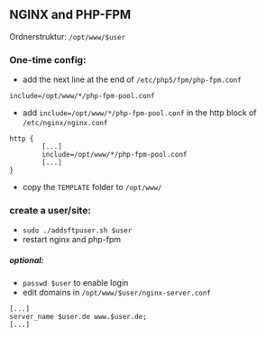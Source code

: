 ## NGINX and PHP-FPM


Ordnerstruktur: `/opt/www/$user`


### One-time config:

* add the next line at the end of `/etc/php5/fpm/php-fpm.conf`
```
include=/opt/www/*/php-fpm-pool.conf
```


* add `include=/opt/www/*/php-fpm-pool.conf` in the http block of `/etc/nginx/nginx.conf`
```
http {
        [...]
        include=/opt/www/*/php-fpm-pool.conf
        [...]
}
```
* copy the `TEMPLATE` folder to `/opt/www/`



### create a user/site:

* `sudo ./addsftpuser.sh $user`
* restart nginx and php-fpm

##### optional:
* `passwd $user` to enable login
* edit domains in `/opt/www/$user/nginx-server.conf`

```
[...]
server_name $user.de www.$user.de;
[...]
```
